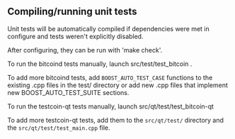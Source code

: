 Compiling/running unit tests
------------------------------------

Unit tests will be automatically compiled if dependencies were met in configure
and tests weren't explicitly disabled.

After configuring, they can be run with 'make check'.

To run the bitcoind tests manually, launch src/test/test_bitcoin .

To add more bitcoind tests, add `BOOST_AUTO_TEST_CASE` functions to the existing
.cpp files in the test/ directory or add new .cpp files that
implement new BOOST_AUTO_TEST_SUITE sections.

To run the testcoin-qt tests manually, launch src/qt/test/test_bitcoin-qt

To add more testcoin-qt tests, add them to the `src/qt/test/` directory and
the `src/qt/test/test_main.cpp` file.

